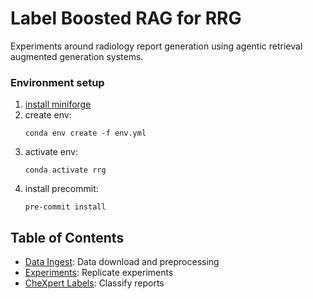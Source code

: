 # Label Boosted RAG for RRG
Experiments around radiology report generation using agentic retrieval augmented generation systems.

### Environment setup
1. [install miniforge](https://github.com/conda-forge/miniforge)
1. create env:
    ```
    conda env create -f env.yml
    ```
1. activate env:
    ```
    conda activate rrg
    ```
1. install precommit:
    ```
    pre-commit install
    ```

## Table of Contents
* [Data Ingest](data-ingest.md): Data download and preprocessing
* [Experiments](experiments.md): Replicate experiments
* [CheXpert Labels](chexpert-labels.md): Classify reports
